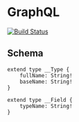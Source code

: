 # GraphQL

[![Build Status](https://travis-ci.org/chemisus/graphql.svg?branch=master)](https://travis-ci.org/chemisus/graphql)

## Schema

```
extend type __Type {
    fullName: String!
    baseName: String!
}

extend type __Field {
    typeName: String!
}
```
